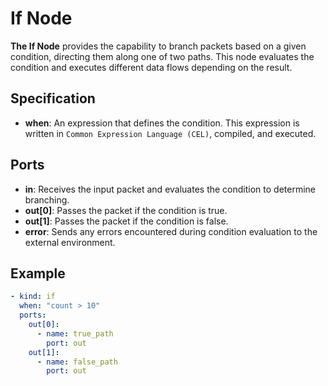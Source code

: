 # If Node

**The If Node** provides the capability to branch packets based on a given condition, directing them along one of two paths. This node evaluates the condition and executes different data flows depending on the result.

## Specification

- **when**: An expression that defines the condition. This expression is written in `Common Expression Language (CEL)`, compiled, and executed.

## Ports

- **in**: Receives the input packet and evaluates the condition to determine branching.
- **out[0]**: Passes the packet if the condition is true.
- **out[1]**: Passes the packet if the condition is false.
- **error**: Sends any errors encountered during condition evaluation to the external environment.

## Example

```yaml
- kind: if
  when: "count > 10"
  ports:
    out[0]:
      - name: true_path
        port: out
    out[1]:
      - name: false_path
        port: out
```
